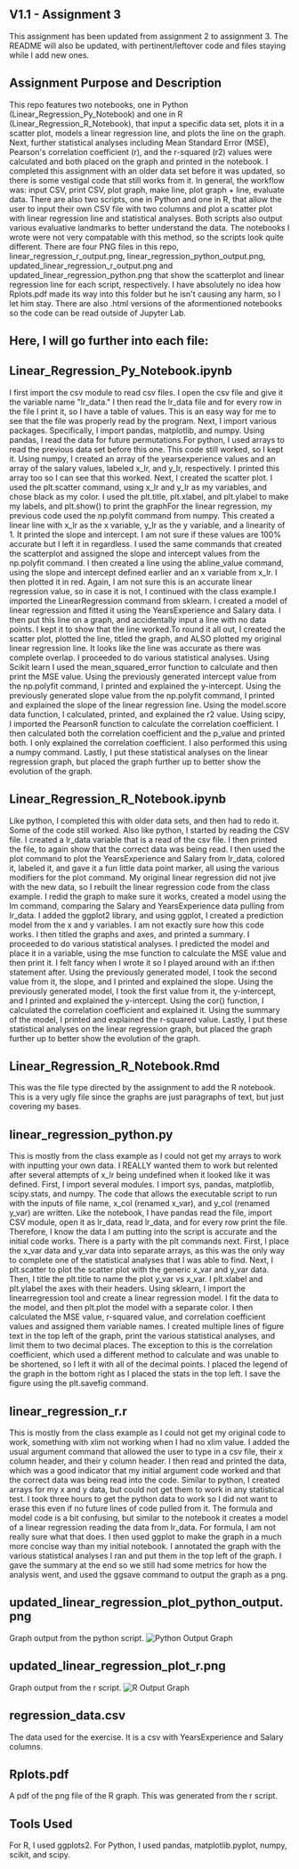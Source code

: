 ## V1.1 - Assignment 3
This assignment has been updated from assignment 2 to assignment 3. The README will also be updated, with pertinent/leftover code and files staying while I add new ones. 

## Assignment Purpose and Description
This repo features two notebooks, one in Python (Linear_Regression_Py_Notebook) and one in R (Linear_Regression_R_Notebook), that input a specific data set, plots it in a scatter plot, models a linear regression line, and plots the line on the graph. Next, further statistical analyses including Mean Standard Error (MSE), Pearson's correlation coefficient (r), and the r-squared (r2) values were calculated and both placed on the graph and printed in the notebook. I completed this assignment with an older data set before it was updated, so there is some vestigal code that still works from it. In general, the workflow was: input CSV, print CSV, plot graph, make line, plot graph + line, evaluate data. There are also two scripts, one in Python and one in R, that allow the user to input their own CSV file with two columns and plot a scatter plot with linear regression line and statistical analyses. Both scripts also output various evaluative landmarks to better understand the data. The notebooks I wrote were not very compatable with this method, so the scripts look quite different. There are four PNG files in this repo, linear_regression_r_output.png, linear_regression_python_output.png, updated_linear_regression_r_output.png and updated_linear_regression_python.png that show the scatterplot and linear regression line for each script, respectively. I have absolutely no idea how Rplots.pdf made its way into this folder but he isn't causing any harm, so I let him stay. There are also .html versions of the aformentioned notebooks so the code can be read outside of Jupyter Lab.

## Here, I will go further into each file:

## Linear_Regression_Py_Notebook.ipynb
I first import the csv module to read csv files. I open the csv file and give it the variable name "lr_data." I then read the lr_data file and for every row in the file I print it, so I have a table of values. This is an easy way for me to see that the file was properly read by the program. Next, I import various packages. Specifically, I import pandas, matplotlib, and numpy. Using pandas, I read the data for future permutations.For python, I used arrays to read the previous data set before this one. This code still worked, so I kept it. Using numpy, I created an array of the yearsexperience values and an array of the salary values, labeled x_lr, and y_lr, respectively. I printed this array too so I can see that this worked. Next, I created the scatter plot. I used the plt.scatter command, using x_lr and y_lr as my variables, and chose black as my color. I used the plt.title, plt.xlabel, and plt.ylabel to make my labels, and plt.show() to print the graphFor the linear regression, my previous code used the np.polyfit command from numpy. This created a linear line with x_lr as the x variable, y_lr as the y variable, and a linearity of 1. It printed the slope and intercept. I am not sure if these values are 100% accurate but I left it in regardless. I used the same commands that created the scatterplot and assigned the slope and intercept values from the np.polyfit command. I then created a line using the abline_value command, using the slope and intercept defined earlier and an x variable from x_lr. I then plotted it in red. Again, I am not sure this is an accurate linear regression value, so in case it is not, I continued with the class example.I imported the LinearRegression command from sklearn. I created a model of linear regression and fitted it using the YearsExperience and Salary data. I then put this line on a graph, and accidentally input a line with no data points. I kept it to show that the line worked.To round it all out, I created the scatter plot, plotted the line, titled the graph, and ALSO plotted my original linear regression line. It looks like the line was accurate as there was complete overlap. I proceeded to do various statistical analyses. Using Scikit learn I used the mean_squared_error function to calculate and then print the MSE value. Using the previously generated intercept value from the np.polyfit command, I printed and explained the y-intercept. Using the previously generated slope value from the np.polyfit command, I printed and explained the slope of the linear regression line. Using the model.score data function, I calculated, printed, and explained the r2 value. Using scipy, I imported the PearsonR function to calculate the correlation coefficient. I then calculated both the correlation coefficient and the p_value and printed both. I only explained the correlation coefficient. I also performed this using a numpy command. Lastly, I put these statistical analyses on the linear regression graph, but placed the graph further up to better show the evolution of the graph.

## Linear_Regression_R_Notebook.ipynb
Like python, I completed this with older data sets, and then had to redo it. Some of the code still worked. Also like python, I started by reading the CSV file. I created a lr_data variable that is a read of the csv file. I then printed the file, to again show that the correct data was being read. I then used the plot command to plot the YearsExperience and Salary from lr_data, colored it, labeled it, and gave it a fun little data point marker, all using the various modifiers for the plot command. My original linear regression did not jive with the new data, so I rebuilt the linear regression code from the class example. I redid the graph to make sure it works, created a model using the lm command, comparing the Salary and YearsExperience data pulling from lr_data. I added the ggplot2 library, and using ggplot, I created a prediction model from the x and y variables. I am not exactly sure how this code works. I then titled the graphs and axes, and printed a summary. I proceeded to do various statistical analyses. I predicted the model and place it in a variable, using the mse function to calculate the MSE value and then print it. I felt fancy when I wrote it so I played around with an if:then statement after. Using the previously generated model, I took the second value from it, the slope, and I printed and explained the slope. Using the previously generated model, I took the first value from it, the y-intercept, and I printed and explained the y-intercept. Using the cor() function, I calculated the correlation coefficient and explained it. Using the summary of the model, I printed and explained the r-squared value. Lastly, I put these statistical analyses on the linear regression graph, but placed the graph further up to better show the evolution of the graph.

## Linear_Regression_R_Notebook.Rmd
This was the file type directed by the assignment to add the R notebook. This is a very ugly file since the graphs are just paragraphs of text, but just covering my bases.

## linear_regression_python.py
This is mostly from the class example as I could not get my arrays to work with inputting your own data. I REALLY wanted them to work but relented after several attempts of x_lr being undefined when it looked like it was defined. First, I import several modules. I import sys, pandas, matplotlib, scipy.stats, and numpy. The code that allows the executable script to run with the inputs of file name, x_col (renamed x_var), and y_col (renamed y_var) are written. Like the notebook, I have pandas read the file, import CSV module, open it as lr_data, read lr_data, and for every row print the file. Therefore, I know the data I am putting into the script is accurate and the initial code works. There is a party with the plt commands next. First, I place the x_var data and y_var data into separate arrays, as this was the only way to complete one of the statistical analyses that I was able to find. Next, I plt.scatter to plot the scatter plot with the generic x_var and y_var data. Then, I title the plt.title to name the plot y_var vs x_var. I plt.xlabel and plt.ylabel the axes with their headers. Using sklearn, I import the linearregression tool and create a linear regression model. I fit the data to the model, and then plt.plot the model with a separate color. I then calculated the MSE value, r-squared value, and correlation coefficient values and assigned them variable names. I created multiple lines of figure text in the top left of the graph, print the various statistical analyses, and limit them to two decimal places. The exception to this is the correlation coefficient, which used a different method to calculate and was unable to be shortened, so I left it with all of the decimal points. I placed the legend of the graph in the bottom right as I placed the stats in the top left. I save the figure using the plt.savefig command. 

## linear_regression_r.r
This is mostly from the class example as I could not get my original code to work, something with xlim not working when I had no xlim value. I added the usual argument command that allowed the user to type in a csv file, their x column header, and their y column header. I then read and printed the data, which was a good indicator that my initial argument code worked and that the correct data was being read into the code. Similar to python, I created arrays for my x and y data, but could not get them to work in any statistical test. I took three hours to get the python data to work so I did not want to erase this even if no future lines of code pulled from it. The formula and model code is a bit confusing, but similar to the notebook it creates a model of a linear regression reading the data from lr_data. For formula, I am not really sure what that does. I then used ggplot to make the graph in a much more concise way than my initial notebook. I annotated the graph with the various statistical analyses I ran and put them in the top left of the graph. I gave the summary at the end so we still had some metrics for how the analysis went, and used the ggsave command to output the graph as a png.

## updated_linear_regression_plot_python_output.png
Graph output from the python script.
![Python Output Graph](linear_regression_python_output.png)

## updated_linear_regression_plot_r.png
Graph output from the r script.
![R Output Graph](linear_regression_r_output.png)

## regression_data.csv
The data used for the exercise. It is a csv with YearsExperience and Salary columns. 

## Rplots.pdf
A pdf of the png file of the R graph. This was generated from the r script.

## Tools Used
For R, I used ggplots2. For Python, I used pandas, matplotlib.pyplot, numpy, scikit, and scipy.